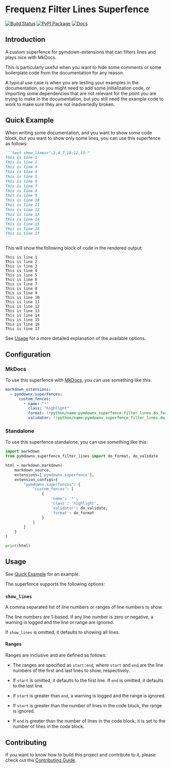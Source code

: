 # Frequenz Filter Lines Superfence

[![Build Status](https://github.com/frequenz-floss/pymdownx-superfence-filter-lines-python/actions/workflows/ci.yaml/badge.svg)](https://github.com/frequenz-floss/pymdownx-superfence-filter-lines-python/actions/workflows/ci.yaml)
[![PyPI Package](https://img.shields.io/pypi/v/pymdownx-superfence-filter-lines)](https://pypi.org/project/pymdownx-superfence-filter-lines/)
[![Docs](https://img.shields.io/badge/docs-latest-informational)](https://frequenz-floss.github.io/pymdownx-superfence-filter-lines-python/)

## Introduction

A custom superfence for pymdown-extensions that can filters lines and plays
nice with MkDocs.

This is particularly useful when you want to hide some comments or some
boilerplate code from the documentation for any reason.

A typical use case is when you are testing your examples in the documentation,
so you might need to add some initialization code, or importing some dependencies
that are not relevant for the point you are trying to make in the
documentation, but you still need the example code to work to make sure they are
not inadvertedly broken.

## Quick Example

When writing some documentation, and you want to show some code block, but
you want to show only some lines, you can use this superfence as follows:

~~~markdown
```text show_lines=":2,4,7,10:12,15:"
This is line 1
This is line 2
This is line 3
This is line 4
This is line 5
This is line 6
This is line 7
This is line 8
This is line 9
This is line 10
This is line 11
This is line 12
This is line 13
This is line 14
This is line 15
This is line 16
This is line 17
```
~~~

This will show the following block of code in the rendered output:

```text show_lines=":2,4,7,10:12,15:"
This is line 1
This is line 2
This is line 3
This is line 4
This is line 5
This is line 6
This is line 7
This is line 8
This is line 9
This is line 10
This is line 11
This is line 12
This is line 13
This is line 14
This is line 15
This is line 16
This is line 17
```

See [Usage](#usage) for a more detailed explanation of the available options.

## Configuration

### MkDocs

To use this superfence with [MkDocs](https://www.mkdocs.org/), you can use
something like this:

```yaml
markdown_extensions:
  - pymdownx.superfences:
      custom_fences:
        - name: "*"
          class: "highlight"
          format: !!python/name:pymdownx_superfence_filter_lines.do_format
          validator: !!python/name:pymdownx_superfence_filter_lines.do_validate
```

### Standalone

To use this superfence standalone, you can use something like this:

```python
import markdown
from pymdownx_superfence_filter_lines import do_format, do_validate

html = markdown.markdown(
    markdown_source,
    extensions=['pymdownx.superfence'],
    extension_configs={
        "pymdownx.superfences": {
            "custom_fences": [
                {
                    'name': '*',
                    'class': 'highlight',
                    'validator': do_validate,
                    'format': do_format
                }
            ]
        }
    }
)

print(html)
```

## Usage

See [Quick Example](#quick-example) for an example.

The superfence supports the following options:

### `show_lines`

A comma separated list of line numbers or ranges of line numbers to show.

The line numbers are 1-based. If any line number is zero or negative, a warning
is logged and the line or range are ignored.

If `show_lines` is omitted, it defaults to showing all lines.

#### Ranges

Ranges are inclusive and are defined as follows:

* The ranges are specified as `start:end`, where `start` and `end` are the line
  numbers of the first and last lines to show, respectively.

* If `start` is omitted, it defaults to the first line. If `end` is omitted, it
  defaults to the last line.

* If `start` is greater than `end`, a warning is logged and the range is
  ignored.

* If `start` is greater than the number of lines in the code block, the range
  is ignored.

* If `end` is greater than the number of lines in the code block, it is set to
  the number of lines in the code block.

## Contributing

If you want to know how to build this project and contribute to it, please
check out the [Contributing Guide](CONTRIBUTING.md).
